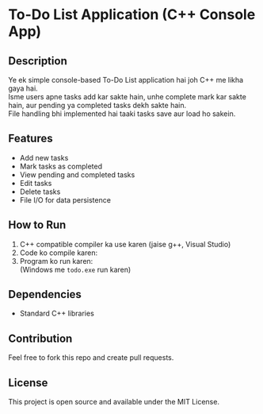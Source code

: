 # To-Do List Application (C++ Console App)

## Description
Ye ek simple console-based To-Do List application hai joh C++ me likha gaya hai.  
Isme users apne tasks add kar sakte hain, unhe complete mark kar sakte hain, aur pending ya completed tasks dekh sakte hain.  
File handling bhi implemented hai taaki tasks save aur load ho sakein.

## Features
- Add new tasks
- Mark tasks as completed
- View pending and completed tasks
- Edit tasks
- Delete tasks
- File I/O for data persistence

## How to Run
1. C++ compatible compiler ka use karen (jaise g++, Visual Studio)  
2. Code ko compile karen:  
3. Program ko run karen:  
(Windows me `todo.exe` run karen)

## Dependencies
- Standard C++ libraries

## Contribution
Feel free to fork this repo and create pull requests.

## License
This project is open source and available under the MIT License.
